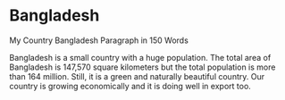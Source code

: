 <!DOCTYPE Html>
<Html>
<Head>
    <title>My first website</title>
</head>
<Bodey>
    <h1 aligene="centere">Bangladesh</h1>
    <p>My Country Bangladesh Paragraph in 150 Words</p>

Bangladesh is a small country with a huge population. The total area of Bangladesh is 147,570 square kilometers but the total population is more than 164 million. Still, it is a green and naturally beautiful country. Our country is growing economically and it is doing well in export too.
</bodey>
</html>
